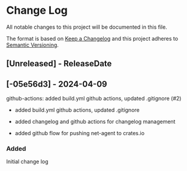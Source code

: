 # Change Log
All notable changes to this project will be documented in this file.

The format is based on [Keep a Changelog](http://keepachangelog.com/)
and this project adheres to [Semantic Versioning](http://semver.org/).

## [Unreleased] - ReleaseDate

<!-- [START AUTO UPDATE] -->
<!-- Please keep comment here to allow auto-update -->
## [-05e56d3] - 2024-04-09

github-actions: added build.yml github actions, updated .gitignore (#2)

* added build.yml github actions, updated .gitignore

* added changelog and github actions for changelog management

* added github flow for pushing net-agent to crates.io
<!-- [END AUTO UPDATE] -->

### Added
Initial change log

